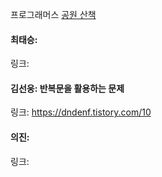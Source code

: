 프로그래머스 [공원 산책](https://school.programmers.co.kr/learn/courses/30/lessons/172928)<br>

#### 최태승: 
링크: 

#### 김선웅: 반복문을 활용하는 문제
링크: https://dndenf.tistory.com/10

#### 의진: 
링크: 

